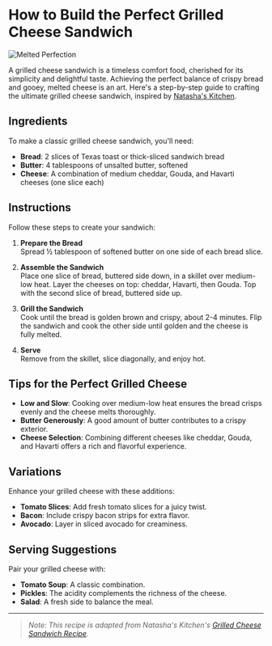 # How to Build the Perfect Grilled Cheese Sandwich

![Melted Perfection](https://natashaskitchen.com/wp-content/uploads/2021/08/Grilled-Cheese-Sandwich-3.jpg)

A grilled cheese sandwich is a timeless comfort food, cherished for its simplicity and delightful taste. Achieving the perfect balance of crispy bread and gooey, melted cheese is an art. Here's a step-by-step guide to crafting the ultimate grilled cheese sandwich, inspired by [Natasha's Kitchen](https://natashaskitchen.com/grilled-cheese-sandwich/).

## Ingredients

To make a classic grilled cheese sandwich, you'll need:

- **Bread**: 2 slices of Texas toast or thick-sliced sandwich bread
- **Butter**: 4 tablespoons of unsalted butter, softened
- **Cheese**: A combination of medium cheddar, Gouda, and Havarti cheeses (one slice each)

## Instructions

Follow these steps to create your sandwich:

1. **Prepare the Bread**  
   Spread ½ tablespoon of softened butter on one side of each bread slice.

2. **Assemble the Sandwich**  
   Place one slice of bread, buttered side down, in a skillet over medium-low heat. Layer the cheeses on top: cheddar, Havarti, then Gouda. Top with the second slice of bread, buttered side up.

3. **Grill the Sandwich**  
   Cook until the bread is golden brown and crispy, about 2-4 minutes. Flip the sandwich and cook the other side until golden and the cheese is fully melted.

4. **Serve**  
   Remove from the skillet, slice diagonally, and enjoy hot.

## Tips for the Perfect Grilled Cheese

- **Low and Slow**: Cooking over medium-low heat ensures the bread crisps evenly and the cheese melts thoroughly.
- **Butter Generously**: A good amount of butter contributes to a crispy exterior.
- **Cheese Selection**: Combining different cheeses like cheddar, Gouda, and Havarti offers a rich and flavorful experience.

## Variations

Enhance your grilled cheese with these additions:

- **Tomato Slices**: Add fresh tomato slices for a juicy twist.
- **Bacon**: Include crispy bacon strips for extra flavor.
- **Avocado**: Layer in sliced avocado for creaminess.

## Serving Suggestions

Pair your grilled cheese with:

- **Tomato Soup**: A classic combination.
- **Pickles**: The acidity complements the richness of the cheese.
- **Salad**: A fresh side to balance the meal.

---

> _Note: This recipe is adapted from Natasha's Kitchen's [Grilled Cheese Sandwich Recipe](https://natashaskitchen.com/grilled-cheese-sandwich/)._
